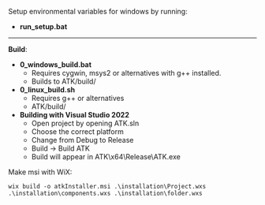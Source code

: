 
Setup environmental variables for windows by running:

* **run_setup.bat**

---

**Build**:
*  **0_windows_build.bat**
	- Requires cygwin, msys2 or alternatives with g++ installed.
	- Builds to ATK/build/
* **0_linux_build.sh**
	- Requires g++ or alternatives
	- ATK/build/
*  **Building with Visual Studio 2022**
	- Open project by opening ATK.sln
	- Choose the correct platform
	- Change from Debug to Release
	- Build -> Build ATK
	- Build will appear in ATK\x64\Release\ATK.exe

Make msi with WiX:
```
wix build -o atkInstaller.msi .\installation\Project.wxs 
.\installation\components.wxs .\installation\folder.wxs
```
